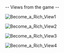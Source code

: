 -- Views from the game --

![Become_a_Rich_View1](https://user-images.githubusercontent.com/44369740/229240209-c18f0a71-eba3-4050-a2e5-e563aad55b4f.png)

![Become_a_Rich_View2](https://user-images.githubusercontent.com/44369740/229240214-8350d3a5-f4b1-4224-98ac-3a3aa97909b3.png)

![Become_a_Rich_View3](https://user-images.githubusercontent.com/44369740/229240215-85d18a34-6dcf-4caa-9dad-d3ee71def29d.png)

![Become_a_Rich_View4](https://user-images.githubusercontent.com/44369740/229240224-b855201f-a970-4f7e-aac7-303452fd2867.png)

